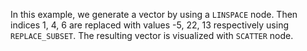 In this example, we generate a vector by using a `LINSPACE` node. Then indices 1, 4, 6 are replaced with values -5, 22, 13 respectively using `REPLACE_SUBSET`. The resulting vector is visualized with `SCATTER` node.
